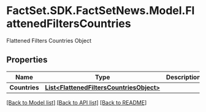 # FactSet.SDK.FactSetNews.Model.FlattenedFiltersCountries
Flattened Filters Countries Object

## Properties

Name | Type | Description | Notes
------------ | ------------- | ------------- | -------------
**Countries** | [**List&lt;FlattenedFiltersCountriesObject&gt;**](FlattenedFiltersCountriesObject.md) |  | [optional] 

[[Back to Model list]](../README.md#documentation-for-models) [[Back to API list]](../README.md#documentation-for-api-endpoints) [[Back to README]](../README.md)

